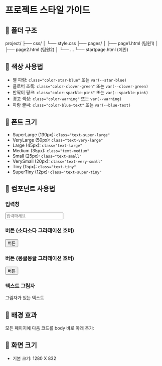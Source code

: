 # 프로젝트 스타일 가이드

## 📁 폴더 구조
project/
├── css/
│   └── style.css
├── pages/
│   ├── page1.html (팀원1)
│   ├── page2.html (팀원2)
│   └── ...
└── startpage.html (메인)

## 🎨 색상 사용법
- 별 파랑: `class="color-star-blue"` 또는 `var(--star-blue)`
- 클로버 초록: `class="color-clover-green"` 또는 `var(--clover-green)`
- 반짝이 핑크: `class="color-sparkle-pink"` 또는 `var(--sparkle-pink)`
- 경고 색상: `class="color-warning"` 또는 `var(--warning)`
- 파랑 글씨: `class="color-blue-text"` 또는 `var(--blue-text)`

## 📝 폰트 크기
- SuperLarge (130px): `class="text-super-large"`
- VeryLarge (50px): `class="text-very-large"`
- Large (45px): `class="text-large"`
- Medium (35px): `class="text-medium"`
- Small (25px): `class="text-small"`
- VerySmall (20px): `class="text-very-small"`
- Tiny (15px): `class="text-tiny"`
- SuperTiny (12px): `class="text-super-tiny"`

## 🔧 컴포넌트 사용법

### 입력창
<input type="text" class="input-basic" placeholder="입력하세요">

### 버튼 (소다소다 그라데이션 호버)
<button class="btn-gradient soda">버튼</button>

### 버튼 (몽글몽글 그라데이션 호버)
<button class="btn-gradient cloud">버튼</button>

### 텍스트 그림자
<p class="text-shadow">그림자가 있는 텍스트</p>

## 🎯 배경 효과
모든 페이지에 다음 코드를 body 바로 아래 추가:
<div class="background-decorations">
    <div class="bg-star"></div>
    <div class="bg-clover"></div>
    <div class="bg-sparkle"></div>
</div>

## 📐 화면 크기
- 기본 크기: 1280 X 832
